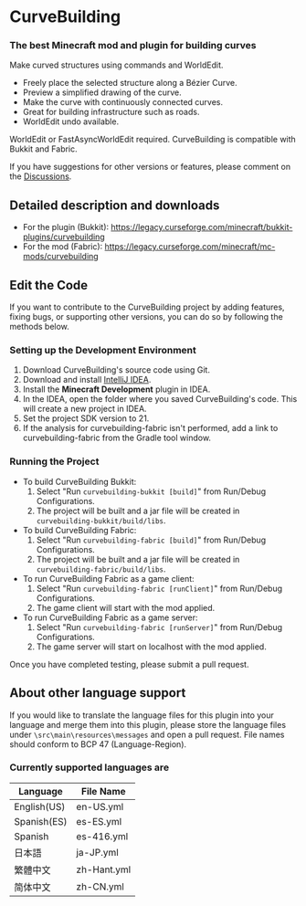 # CurveBuilding

### The best Minecraft mod and plugin for building curves

Make curved structures using commands and WorldEdit.

- Freely place the selected structure along a Bézier Curve.
- Preview a simplified drawing of the curve.
- Make the curve with continuously connected curves.
- Great for building infrastructure such as roads.
- WorldEdit undo available.

WorldEdit or FastAsyncWorldEdit required. CurveBuilding is compatible with Bukkit and Fabric.

If you have suggestions for other versions or features, please comment on the [Discussions](https://github.com/kous500/CurveBuilding/discussions).

## Detailed description and downloads

- For the plugin (Bukkit): <https://legacy.curseforge.com/minecraft/bukkit-plugins/curvebuilding>
- For the mod (Fabric): <https://legacy.curseforge.com/minecraft/mc-mods/curvebuilding>

## Edit the Code

If you want to contribute to the CurveBuilding project by adding features, fixing bugs, or supporting other versions, you can do so by following the methods below.

### Setting up the Development Environment

1. Download CurveBuilding's source code using Git.
2. Download and install [IntelliJ IDEA](https://www.jetbrains.com/idea/download/).
3. Install the **Minecraft Development** plugin in IDEA.
4. In the IDEA, open the folder where you saved CurveBuilding's code. This will create a new project in IDEA.
5. Set the project SDK version to 21.
6. If the analysis for curvebuilding-fabric isn't performed, add a link to curvebuilding-fabric from the Gradle tool window.

### Running the Project

- To build CurveBuilding Bukkit:
  1. Select "Run `curvebuilding-bukkit [build]`" from Run/Debug Configurations.
  2. The project will be built and a jar file will be created in `curvebuilding-bukkit/build/libs`.
- To build CurveBuilding Fabric:
  1. Select "Run `curvebuilding-fabric [build]`" from Run/Debug Configurations.
  2. The project will be built and a jar file will be created in `curvebuilding-fabric/build/libs`.
- To run CurveBuilding Fabric as a game client:
  1. Select "Run `curvebuilding-fabric [runClient]`" from Run/Debug Configurations.
  2. The game client will start with the mod applied.
- To run CurveBuilding Fabric as a game server:
  1. Select "Run `curvebuilding-fabric [runServer]`" from Run/Debug Configurations.
  2. The game server will start on localhost with the mod applied.

Once you have completed testing, please submit a pull request.

## About other language support

If you would like to translate the language files for this plugin into your language and merge them into this plugin, please store the language files under `\src\main\resources\messages` and open a pull request.
File names should conform to BCP 47 (Language-Region).

### Currently supported languages are

| Language | File Name |
|-|-|
| English(US) | en-US.yml |
| Spanish(ES) | es-ES.yml |
| Spanish | es-416.yml |
| 日本語 | ja-JP.yml |
| 繁體中文 | zh-Hant.yml |
| 简体中文 | zh-CN.yml |
